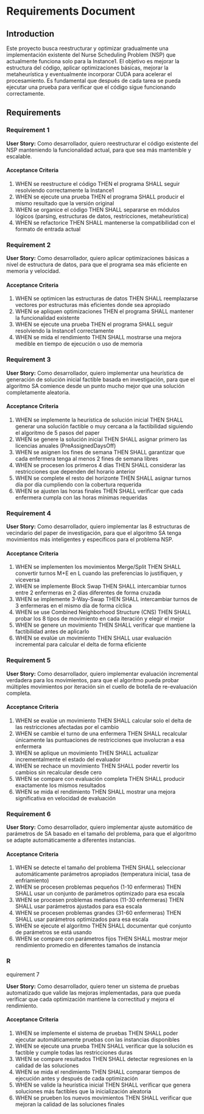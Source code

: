 # Requirements Document

## Introduction

Este proyecto busca reestructurar y optimizar gradualmente una implementación existente del Nurse Scheduling Problem (NSP) que actualmente funciona solo para la Instance1. El objetivo es mejorar la estructura del código, aplicar optimizaciones básicas, mejorar la metaheurística y eventualmente incorporar CUDA para acelerar el procesamiento. Es fundamental que después de cada tarea se pueda ejecutar una prueba para verificar que el código sigue funcionando correctamente.

## Requirements

### Requirement 1

**User Story:** Como desarrollador, quiero reestructurar el código existente del NSP manteniendo la funcionalidad actual, para que sea más mantenible y escalable.

#### Acceptance Criteria

1. WHEN se reestructure el código THEN el programa SHALL seguir resolviendo correctamente la Instance1
2. WHEN se ejecute una prueba THEN el programa SHALL producir el mismo resultado que la versión original
3. WHEN se organice el código THEN SHALL separarse en módulos lógicos (parsing, estructuras de datos, restricciones, metaheurística)
4. WHEN se refactorice THEN SHALL mantenerse la compatibilidad con el formato de entrada actual

### Requirement 2

**User Story:** Como desarrollador, quiero aplicar optimizaciones básicas a nivel de estructura de datos, para que el programa sea más eficiente en memoria y velocidad.

#### Acceptance Criteria

1. WHEN se optimicen las estructuras de datos THEN SHALL reemplazarse vectores por estructuras más eficientes donde sea apropiado
2. WHEN se apliquen optimizaciones THEN el programa SHALL mantener la funcionalidad existente
3. WHEN se ejecute una prueba THEN el programa SHALL seguir resolviendo la Instance1 correctamente
4. WHEN se mida el rendimiento THEN SHALL mostrarse una mejora medible en tiempo de ejecución o uso de memoria

### Requirement 3

**User Story:** Como desarrollador, quiero implementar una heurística de generación de solución inicial factible basada en investigación, para que el algoritmo SA comience desde un punto mucho mejor que una solución completamente aleatoria.

#### Acceptance Criteria

1. WHEN se implemente la heurística de solución inicial THEN SHALL generar una solución factible o muy cercana a la factibilidad siguiendo el algoritmo de 5 pasos del paper
2. WHEN se genere la solución inicial THEN SHALL asignar primero las licencias anuales (PreAssignedDaysOff)
3. WHEN se asignen los fines de semana THEN SHALL garantizar que cada enfermera tenga al menos 2 fines de semana libres
4. WHEN se procesen los primeros 4 días THEN SHALL considerar las restricciones que dependen del horario anterior
5. WHEN se complete el resto del horizonte THEN SHALL asignar turnos día por día cumpliendo con la cobertura requerida
6. WHEN se ajusten las horas finales THEN SHALL verificar que cada enfermera cumpla con las horas mínimas requeridas

### Requirement 4

**User Story:** Como desarrollador, quiero implementar las 8 estructuras de vecindario del paper de investigación, para que el algoritmo SA tenga movimientos más inteligentes y específicos para el problema NSP.

#### Acceptance Criteria

1. WHEN se implementen los movimientos Merge/Split THEN SHALL convertir turnos M+E en L cuando las preferencias lo justifiquen, y viceversa
2. WHEN se implemente Block Swap THEN SHALL intercambiar turnos entre 2 enfermeras en 2 días diferentes de forma cruzada
3. WHEN se implemente 3-Way-Swap THEN SHALL intercambiar turnos de 3 enfermeras en el mismo día de forma cíclica
4. WHEN se use Combined Neighborhood Structure (CNS) THEN SHALL probar los 8 tipos de movimiento en cada iteración y elegir el mejor
5. WHEN se genere un movimiento THEN SHALL verificar que mantiene la factibilidad antes de aplicarlo
6. WHEN se evalúe un movimiento THEN SHALL usar evaluación incremental para calcular el delta de forma eficiente

### Requirement 5

**User Story:** Como desarrollador, quiero implementar evaluación incremental verdadera para los movimientos, para que el algoritmo pueda probar múltiples movimientos por iteración sin el cuello de botella de re-evaluación completa.

#### Acceptance Criteria

1. WHEN se evalúe un movimiento THEN SHALL calcular solo el delta de las restricciones afectadas por el cambio
2. WHEN se cambie el turno de una enfermera THEN SHALL recalcular únicamente las puntuaciones de restricciones que involucran a esa enfermera
3. WHEN se aplique un movimiento THEN SHALL actualizar incrementalmente el estado del evaluador
4. WHEN se rechace un movimiento THEN SHALL poder revertir los cambios sin recalcular desde cero
5. WHEN se compare con evaluación completa THEN SHALL producir exactamente los mismos resultados
6. WHEN se mida el rendimiento THEN SHALL mostrar una mejora significativa en velocidad de evaluación

### Requirement 6

**User Story:** Como desarrollador, quiero implementar ajuste automático de parámetros de SA basado en el tamaño del problema, para que el algoritmo se adapte automáticamente a diferentes instancias.

#### Acceptance Criteria

1. WHEN se detecte el tamaño del problema THEN SHALL seleccionar automáticamente parámetros apropiados (temperatura inicial, tasa de enfriamiento)
2. WHEN se procesen problemas pequeños (1-10 enfermeras) THEN SHALL usar un conjunto de parámetros optimizado para esa escala
3. WHEN se procesen problemas medianos (11-30 enfermeras) THEN SHALL usar parámetros ajustados para esa escala
4. WHEN se procesen problemas grandes (31-60 enfermeras) THEN SHALL usar parámetros optimizados para esa escala
5. WHEN se ejecute el algoritmo THEN SHALL documentar qué conjunto de parámetros se está usando
6. WHEN se compare con parámetros fijos THEN SHALL mostrar mejor rendimiento promedio en diferentes tamaños de instancia
### R
equirement 7

**User Story:** Como desarrollador, quiero tener un sistema de pruebas automatizado que valide las mejoras implementadas, para que pueda verificar que cada optimización mantiene la correctitud y mejora el rendimiento.

#### Acceptance Criteria

1. WHEN se implemente el sistema de pruebas THEN SHALL poder ejecutar automáticamente pruebas con las instancias disponibles
2. WHEN se ejecute una prueba THEN SHALL verificar que la solución es factible y cumple todas las restricciones duras
3. WHEN se compare resultados THEN SHALL detectar regresiones en la calidad de las soluciones
4. WHEN se mida el rendimiento THEN SHALL comparar tiempos de ejecución antes y después de cada optimización
5. WHEN se valide la heurística inicial THEN SHALL verificar que genera soluciones más factibles que la inicialización aleatoria
6. WHEN se prueben los nuevos movimientos THEN SHALL verificar que mejoran la calidad de las soluciones finales